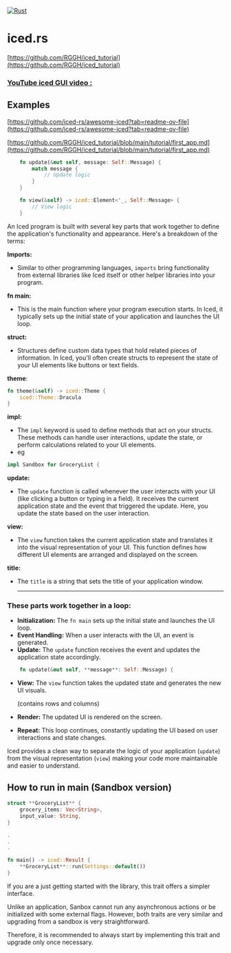 [![Rust](https://github.com/RGGH/guissh/actions/workflows/rust.yml/badge.svg)](https://github.com/RGGH/guissh/actions/workflows/rust.yml)
# iced.rs

[https://github.com/RGGH/iced_tutorial](https://github.com/RGGH/iced_tutorial)<br>
### [YouTube iced GUI video : ](https://youtu.be/X9Hebeionj8)

## Examples

[https://github.com/iced-rs/awesome-iced?tab=readme-ov-file](https://github.com/iced-rs/awesome-iced?tab=readme-ov-file)

[https://github.com/RGGH/iced_tutorial/blob/main/tutorial/first_app.md](https://github.com/RGGH/iced_tutorial/blob/main/tutorial/first_app.md)

```rust
    fn update(&mut self, message: Self::Message) {
        match message {
            // Update logic
        }
    }

    fn view(&self) -> iced::Element<'_, Self::Message> {
        // View logic
    }
```

An Iced program is built with several key parts that work together to define the application's functionality and appearance. Here's a breakdown of the terms:

**Imports:**

- Similar to other programming languages, `imports` bring functionality from external libraries like Iced itself or other helper libraries into your program.

**fn main:**

- This is the main function where your program execution starts. In Iced, it typically sets up the initial state of your application and launches the UI loop.

**struct:**

- Structures define custom data types that hold related pieces of information. In Iced, you'll often create structs to represent the state of your UI elements like buttons or text fields.

**theme**:

```rust
fn theme(&self) -> iced::Theme {
    iced::Theme::Dracula
}
```

**impl:**

- The `impl` keyword is used to define methods that act on your structs. These methods can handle user interactions, update the state, or perform calculations related to your UI elements.
- eg

```rust
impl Sandbox for GroceryList {
```

**update:**

- The `update` function is called whenever the user interacts with your UI (like clicking a button or typing in a field). It receives the current application state and the event that triggered the update. Here, you update the state based on the user interaction.

**view:**

- The `view` function takes the current application state and translates it into the visual representation of your UI. This function defines how different UI elements are arranged and displayed on the screen.

**title:**

- The `title` is a string that sets the title of your application window.

  ---

### These parts work together in a loop:

- **Initialization:** The `fn main` sets up the initial state and launches the UI loop.
- **Event Handling:** When a user interacts with the UI, an event is generated.
- **Update:** The `update` function receives the event and updates the application state accordingly.

```rust
    fn update(&mut self, **message**: Self::Message) {
```

- **View:** The `view` function takes the updated state and generates the new UI visuals.

  (contains rows and columns)
- **Render:** The updated UI is rendered on the screen.
- **Repeat:** This loop continues, constantly updating the UI based on user interactions and state changes.

Iced provides a clean way to separate the logic of your application (`update`) from the visual representation (`view`) making your code more maintainable and easier to understand.

## How to run in main (Sandbox version)

```rust
struct **GroceryList** {
	grocery_items: Vec<String>,
	input_value: String,
}

.
.
.

fn main() -> iced::Result {
    **GroceryList**::run(Settings::default())
}
```

If you are a just getting started with the library, this trait offers a simpler interface.

Unlike an application, Sanbox cannot run any asynchronous actions or be initialized with some external flags. However, both traits are very similar and upgrading from a sandbox is very straightforward.

Therefore, it is recommended to always start by implementing this trait and upgrade only once necessary.

